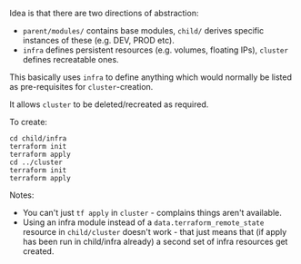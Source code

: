 Idea is that there are two directions of abstraction:

- `parent/modules/` contains base modules, `child/` derives specific instances of these (e.g. DEV, PROD etc).
- `infra` defines persistent resources (e.g. volumes, floating IPs), `cluster` defines recreatable ones.

This basically uses `infra` to define anything which would normally be listed as pre-requisites for `cluster`-creation.

It allows `cluster` to be deleted/recreated as required.

To create:

```
cd child/infra
terraform init
terraform apply
cd ../cluster
terraform init
terraform apply
```

Notes:
- You can't just `tf apply` in `cluster` - complains things aren't available.
- Using an infra module instead of a `data.terraform_remote_state` resource in `child/cluster` doesn't work - that just means that (if apply has been run in child/infra already) a second set of infra resources get created.
